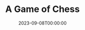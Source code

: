 ---
title: A Game of Chess
date: 2023-09-08T00:00:00
opening_date: 1928-03-20
closing_date:
layout: productions
program:
Theatre: Theatre Jacksonville
cast:
- Boris: Gordon McCauley
- Constantine: Isaac Peiser
- Footman: J.M. Erskine
- Alexis: John Osborne
crew:
- Props:
  - Charlotte Bowden Perry
  - Margaret Fairlie
  - Mrs. C.J. Williams, Jr.
  - Ray Halle
- Set Design: Irene Von Osthoff
---